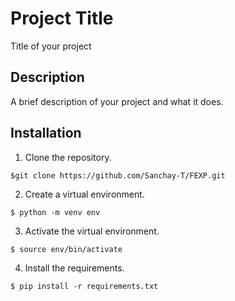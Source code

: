 # Project Title

Title of your project

## Description

A brief description of your project and what it does.

## Installation

1. Clone the repository.

```
$git clone https://github.com/Sanchay-T/FEXP.git
```

2. Create a virtual environment.
```
$ python -m venv env
```
3. Activate the virtual environment.
```
$ source env/bin/activate
```
4. Install the requirements.
```
$ pip install -r requirements.txt
```
